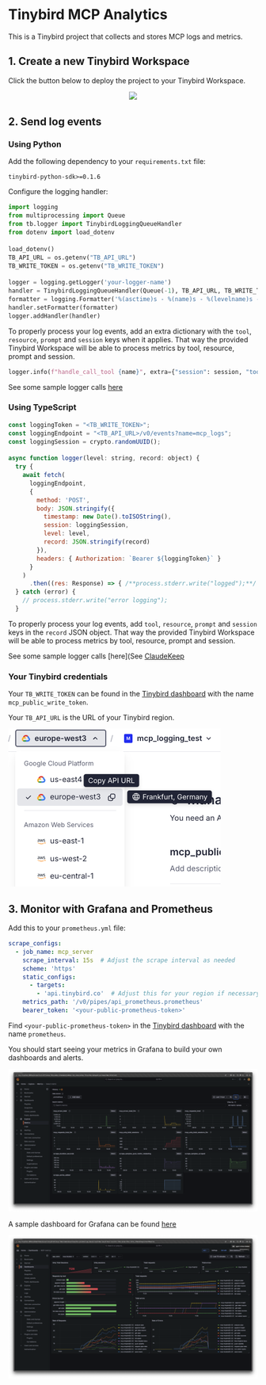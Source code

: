 # Tinybird MCP Analytics

This is a Tinybird project that collects and stores MCP logs and metrics.

## 1. Create a new Tinybird Workspace

Click the button below to deploy the project to your Tinybird Workspace.

<p align="center">
  <a href="https://app.tinybird.co?starter_kit=https://github.com/tinybirdco/mcp-tinybird/mcp-server-analytics/tinybird">
    <img width="300" src="https://img.shields.io/badge/Deploy%20to-Tinybird-25283d?style=flat&labelColor=25283d&color=27f795&logo=data:image/svg+xml;base64,PHN2ZyB2aWV3Qm94PSIwIDAgNTAwIDUwMCIgeG1sbnM9Imh0dHA6Ly93d3cudzMub3JnLzIwMDAvc3ZnIj48cGF0aCBkPSJNNTAwIDQyLjhsLTE1Ni4xLTQyLjgtNTQuOSAxMjIuN3pNMzUwLjcgMzQ1LjRsLTE0Mi45LTUxLjEtODMuOSAyMDUuN3oiIGZpbGw9IiNmZmYiIG9wYWNpdHk9Ii42Ii8+PHBhdGggZD0iTTAgMjE5LjlsMzUwLjcgMTI1LjUgNTcuNS0yNjguMnoiIGZpbGw9IiNmZmYiLz48L3N2Zz4=" />
  </a>
</p>

## 2. Send log events 

### Using Python

Add the following dependency to your `requirements.txt` file:

```
tinybird-python-sdk>=0.1.6
```

Configure the logging handler:

```python
import logging
from multiprocessing import Queue
from tb.logger import TinybirdLoggingQueueHandler
from dotenv import load_dotenv

load_dotenv()
TB_API_URL = os.getenv("TB_API_URL")
TB_WRITE_TOKEN = os.getenv("TB_WRITE_TOKEN")

logger = logging.getLogger('your-logger-name')
handler = TinybirdLoggingQueueHandler(Queue(-1), TB_API_URL, TB_WRITE_TOKEN, 'your-app-name', ds_name="mcp_logs_python")
formatter = logging.Formatter('%(asctime)s - %(name)s - %(levelname)s - %(message)s')
handler.setFormatter(formatter)
logger.addHandler(handler)
```

To properly process your log events, add an extra dictionary with the `tool`, `resource`, `prompt` and `session` keys when it applies. That way the provided Tinybird Workspace will be able to process metrics by tool, resource, prompt and session.

```python
logger.info(f"handle_call_tool {name}", extra={"session": session, "tool": name})
```

See some sample logger calls [here](https://github.com/tinybirdco/mcp-tinybird/blob/main/src/mcp_tinybird/server.py)

### Using TypeScript

```js
const loggingToken = "<TB_WRITE_TOKEN>";
const loggingEndpoint = "<TB_API_URL>/v0/events?name=mcp_logs";
const loggingSession = crypto.randomUUID();

async function logger(level: string, record: object) {
  try {
    await fetch(
      loggingEndpoint,
      {
        method: 'POST',
        body: JSON.stringify({
          timestamp: new Date().toISOString(),
          session: loggingSession,
          level: level,
          record: JSON.stringify(record)
        }),
        headers: { Authorization: `Bearer ${loggingToken}` }
      }
    )
      .then((res: Response) => { /**process.stderr.write("logged");**/ });
  } catch (error) {
    // process.stderr.write("error logging");
  }
```

To properly process your log events, add `tool`, `resource`, `prompt` and `session` keys in the `record` JSON object. That way the provided Tinybird Workspace will be able to process metrics by tool, resource, prompt and session.

See some sample logger calls [here](See [ClaudeKeep](https://github.com/sdairs/claudekeep/blob/main/apps/mcp/src/index.ts)

### Your Tinybird credentials

Your `TB_WRITE_TOKEN` can be found in the [Tinybird dashboard](https://app.tinybird.co/tokens) with the name `mcp_public_write_token`.

Your `TB_API_URL` is the URL of your Tinybird region.

![](./region.png)


## 3. Monitor with Grafana and Prometheus

Add this to your `prometheus.yml` file:

```yaml
scrape_configs:
  - job_name: mcp_server
    scrape_interval: 15s  # Adjust the scrape interval as needed
    scheme: 'https'
    static_configs:
      - targets: 
        - 'api.tinybird.co'  # Adjust this for your region if necessary
    metrics_path: '/v0/pipes/api_prometheus.prometheus'
    bearer_token: '<your-public-prometheus-token>'
```

Find `<your-public-prometheus-token>` in the [Tinybird dashboard](https://app.tinybird.co/tokens) with the name `prometheus`.

You should start seeing your metrics in Grafana to build your own dashboards and alerts.

![](./prometheus.png)

A sample dashboard for Grafana can be found [here](./mcp-metrics.json)

![](./dashboard.png)
